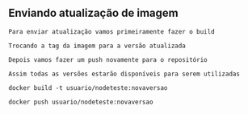 ## Enviando atualização de imagem

```
Para enviar atualização vamos primeiramente fazer o build
```

```
Trocando a tag da imagem para a versão atualizada
```

```
Depois vamos fazer um push novamente para o repositório
```

```
Assim todas as versões estarão disponíveis para serem utilizadas
```

```
docker build -t usuario/nodeteste:novaversao

docker push usuario/nodeteste:novaversao
```
